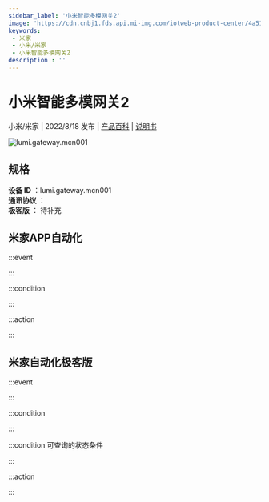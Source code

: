 ```yaml
---
sidebar_label: '小米智能多模网关2'
image: 'https://cdn.cnbj1.fds.api.mi-img.com/iotweb-product-center/4a5195cd6b7a4681cafd18489631ac54_1651133561465.png?GalaxyAccessKeyId=AKVGLQWBOVIRQ3XLEW&Expires=9223372036854775807&Signature=NmxDFkG8A0Ed6I+L4Fl0hAmMLhA='
keywords: 
 - 米家
 - 小米/米家
 - 小米智能多模网关2
description : ''
---
```

# 小米智能多模网关2

小米/米家 | 2022/8/18 发布 | [产品百科](https://home.mi.com/webapp/content/baike/product/index.html?model=lumi.gateway.mcn001/) | [说明书](https://home.mi.com/views/introduction.html?model=lumi.gateway.mcn001&region=cn)

![lumi.gateway.mcn001](https://cdn.cnbj1.fds.api.mi-img.com/iotweb-product-center/4a5195cd6b7a4681cafd18489631ac54_1651133561465.png?GalaxyAccessKeyId=AKVGLQWBOVIRQ3XLEW&Expires=9223372036854775807&Signature=NmxDFkG8A0Ed6I+L4Fl0hAmMLhA=)

## 规格  
> 
**设备 ID** ：lumi.gateway.mcn001  
**通讯协议** ：  
**极客版**  ： 待补充 


## 米家APP自动化  

:::event  

:::

:::condition  

:::

:::action   

:::

## 米家自动化极客版  

:::event  

:::

:::condition  

:::

:::condition 可查询的状态条件  

:::

:::action  

:::

        
